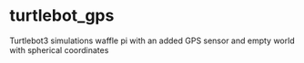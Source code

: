 # turtlebot_gps
Turtlebot3 simulations waffle pi with an added GPS sensor and empty world with spherical coordinates 
